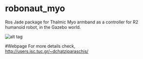 # robonaut_myo

Ros Jade package for Thalmic Myo armband as a controller for R2 humanoid robot, in the Gazebo world.

![alt tag](http://users.isc.tuc.gr/~dchatziparaschis/images/27_trying_to_grab_an_item.png)

#Webpage
For more details check, http://users.isc.tuc.gr/~dchatziparaschis/
